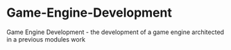 # Game-Engine-Development
Game Engine Development - the development of a game engine architected in a previous modules work
